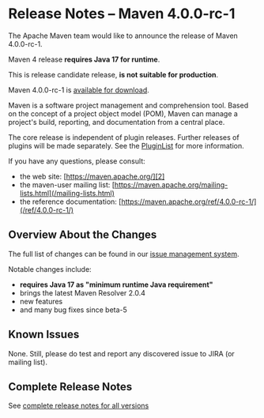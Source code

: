 <!--
 Licensed to the Apache Software Foundation (ASF) under one
 or more contributor license agreements.  See the NOTICE file
 distributed with this work for additional information
 regarding copyright ownership.  The ASF licenses this file
 to you under the Apache License, Version 2.0 (the
 "License"); you may not use this file except in compliance
 with the License.  You may obtain a copy of the License at

   http://www.apache.org/licenses/LICENSE-2.0

 Unless required by applicable law or agreed to in writing,
 software distributed under the License is distributed on an
 "AS IS" BASIS, WITHOUT WARRANTIES OR CONDITIONS OF ANY
 KIND, either express or implied.  See the License for the
 specific language governing permissions and limitations
 under the License.

 NOTE: For help with the syntax of this file, see:
 http://maven.apache.org/doxia/modules/index.html#Markdown
-->

# Release Notes &#x2013; Maven 4.0.0-rc-1

The Apache Maven team would like to announce the release of Maven 4.0.0-rc-1.

Maven 4 release **requires Java 17 for runtime**.

This is release candidate release, **is not suitable for production**.

Maven 4.0.0-rc-1 is [available for download][0].

Maven is a software project management and comprehension tool. Based on the concept of a project object model (POM), Maven can manage a project's build, reporting, and documentation from a central place.

The core release is independent of plugin releases. Further releases of plugins will be made separately. See the [PluginList][1] for more information.

If you have any questions, please consult:

- the web site: [https://maven.apache.org/][2]
- the maven-user mailing list: [https://maven.apache.org/mailing-lists.html](/mailing-lists.html)
- the reference documentation: [https://maven.apache.org/ref/4.0.0-rc-1/](/ref/4.0.0-rc-1/)

## Overview About the Changes

The full list of changes can be found in our [issue management system][4].

Notable changes include:
* **requires Java 17 as "minimum runtime Java requirement"**
* brings the latest Maven Resolver 2.0.4
* new features
* and many bug fixes since beta-5

## Known Issues

None. Still, please do test and report any discovered issue to JIRA (or mailing list).

## Complete Release Notes

See [complete release notes for all versions][5]

[0]: https://dlcdn.apache.org/maven/maven-4/4.0.0-rc-1/
[1]: ../../plugins/index.html
[2]: https://maven.apache.org/
[4]: https://issues.apache.org/jira/secure/ReleaseNote.jspa?projectId=12316922&version=12355164
[5]: ../../docs/history.html

